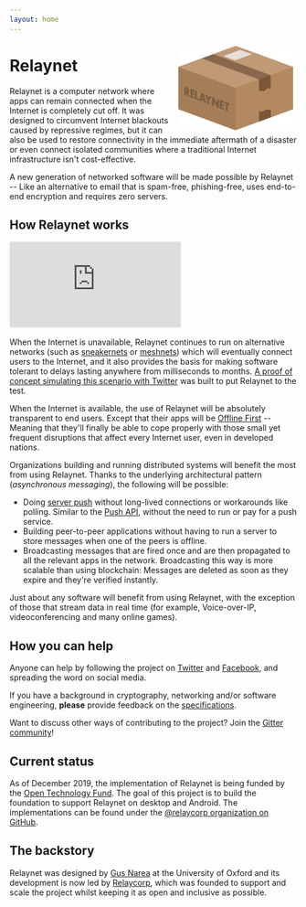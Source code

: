 ```yaml
---
layout: home
---
```


<img src="./custom-assets/logo.png" style="float:right; margin: 0.5em; max-width: 40%"/>

# Relaynet

Relaynet is a computer network where apps can remain connected when the Internet is completely cut off. It was designed to circumvent Internet blackouts caused by repressive regimes, but it can also be used to restore connectivity in the immediate aftermath of a disaster or even connect isolated communities where a traditional Internet infrastructure isn't cost-effective.

A new generation of networked software will be made possible by Relaynet -- Like an alternative to email that is spam-free, phishing-free, uses end-to-end encryption and requires zero servers.

## How Relaynet works

<div class="embedded_video">
    <iframe
        src="https://www.youtube-nocookie.com/embed/_4zP0CfcTj4"
        frameborder="0"
        allow="accelerometer; autoplay; encrypted-media; gyroscope; picture-in-picture"
        allowfullscreen
        >
    </iframe>
</div>

When the Internet is unavailable, Relaynet continues to run on alternative networks (such as [sneakernets](https://en.wikipedia.org/wiki/Sneakernet) or [meshnets](https://en.wikipedia.org/wiki/Mesh_networking)) which will eventually connect users to the Internet, and it also provides the basis for making software tolerant to delays lasting anywhere from milliseconds to months. [A proof of concept simulating this scenario with Twitter](https://github.com/relaynet/poc) was built to put Relaynet to the test.

When the Internet is available, the use of Relaynet will be absolutely transparent to end users. Except that their apps will be [Offline First](http://offlinefirst.org/) -- Meaning that they'll finally be able to cope properly with those small yet frequent disruptions that affect every Internet user, even in developed nations.

Organizations building and running distributed systems will benefit the most from using Relaynet. Thanks to the underlying architectural pattern (_asynchronous messaging_), the following will be possible:

- Doing [server push](https://en.wikipedia.org/wiki/Push_technology) without long-lived connections or workarounds like polling. Similar to the [Push API](https://developer.mozilla.org/en-US/docs/Web/API/Push_API), without the need to run or pay for a push service.
- Building peer-to-peer applications without having to run a server to store messages when one of the peers is offline.
- Broadcasting messages that are fired once and are then propagated to all the relevant apps in the network. Broadcasting this way is more scalable than using blockchain: Messages are deleted as soon as they expire and they're verified instantly.

Just about any software will benefit from using Relaynet, with the exception of those that stream data in real time (for example, Voice-over-IP, videoconferencing and many online games).

## How you can help

Anyone can help by following the project on [Twitter](https://twitter.com/relaynet_) and [Facebook](https://www.facebook.com/Relaynet-2584770964871347/), and spreading the word on social media.

If you have a background in cryptography, networking and/or software engineering, **please** provide feedback on the [specifications](https://specs.relaynet.network/).

Want to discuss other ways of contributing to the project? Join the [Gitter community](https://gitter.im/relaynet/community)!

## Current status

As of December 2019, the implementation of Relaynet is being funded by the [Open Technology Fund](https://www.opentech.fund/). The goal of this project is to build the foundation to support Relaynet on desktop and Android. The implementations can be found under the [@relaycorp organization on GitHub](https://github.com/relaycorp).

## The backstory

Relaynet was designed by [Gus Narea](https://gustavo.engineer/) at the University of Oxford and its development is now led by [Relaycorp](https://relaycorp.tech/), which was founded to support and scale the project whilst keeping it as open and inclusive as possible.
